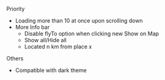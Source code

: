 Priority
- Loading more than 10 at once upon scrolling down
- More Info bar
    - Disable flyTo option when clicking new Show on Map
    - Show all/Hide all
    - Located n km from place x

Others
- Compatible with dark theme
